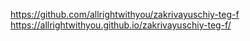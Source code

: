 https://github.com/allrightwithyou/zakrivayuschiy-teg-f
https://allrightwithyou.github.io/zakrivayuschiy-teg-f/
